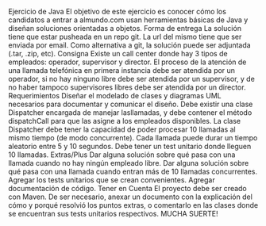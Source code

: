 Ejercicio de Java
El objetivo de este ejercicio es conocer cómo los candidatos a entrar a
almundo.com usan herramientas básicas de Java y diseñan soluciones
orientadas a objetos.
Forma de entrega
La solución tiene que estar pusheada en un repo git. La url del mismo
tiene que ser enviada por email. Como alternativa a git, la solución
puede ser adjuntada (.tar, .zip, etc).
Consigna
Existe un call center donde hay 3 tipos de empleados: operador,
supervisor y director. El proceso de la atención de una llamada
telefónica en primera instancia debe ser atendida por un operador, si
no hay ninguno libre debe ser atendida por un supervisor, y de no
haber tampoco supervisores libres debe ser atendida por un director.
Requerimientos
Diseñar el modelado de clases y diagramas UML necesarios
para documentar y comunicar el diseño.
Debe existir una clase Dispatcher encargada de manejar lasllamadas, y debe contener el método dispatchCall para que las
asigne a los empleados disponibles.
La clase Dispatcher debe tener la capacidad de poder procesar
10 llamadas al mismo tiempo (de modo concurrente).
Cada llamada puede durar un tiempo aleatorio entre 5 y 10
segundos.
Debe tener un test unitario donde lleguen 10 llamadas.
Extras/Plus
Dar alguna solución sobre qué pasa con una llamada cuando no
hay ningún empleado libre.
Dar alguna solución sobre qué pasa con una llamada cuando
entran más de 10 llamadas concurrentes.
Agregar los tests unitarios que se crean convenientes.
Agregar documentación de código.
Tener en Cuenta
El proyecto debe ser creado con Maven.
De ser necesario, anexar un documento con la explicación del
cómo y porqué resolvió los puntos extras, o comentarlo en las
clases donde se encuentran sus tests unitarios respectivos.
MUCHA SUERTE!
